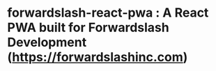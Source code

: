 # forwardslash-react-pwa : A React PWA built for Forwardslash Development (https://forwardslashinc.com)